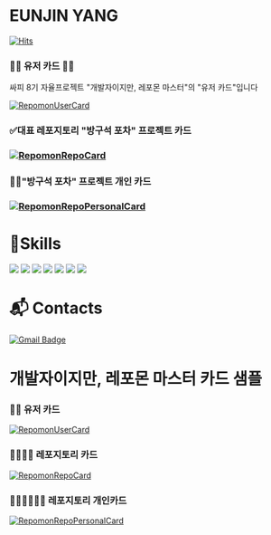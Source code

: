  # EUNJIN YANG

[![Hits](https://hits.seeyoufarm.com/api/count/incr/badge.svg?url=https%3A%2F%2Fgithub.com%2Feunjineee&count_bg=%23FFD4DA&title_bg=%23FFAAAA&icon=&icon_color=%23E7E7E7&title=hits&edge_flat=false)](https://hits.seeyoufarm.com)

### 👩‍🦱 유저 카드 👩‍🦱 

싸피 8기 자율프로젝트 "개발자이지만, 레포몬 마스터"의  "유저 카드"입니다

[![RepomonUserCard](https://repomon.kr/card/user?userId=4)](https://repomon.kr/user/4)

### ✅대표 레포지토리 "방구석 포차" 프로젝트 카드

### [![RepomonRepoCard](https://repomon.kr/card/repo?repoId=7)](https://repomon.kr/repo/7)

### 🙋‍♀️"방구석 포차" 프로젝트 개인 카드

### [![RepomonRepoPersonalCard](https://repomon.kr/card/repo_personal?repoId=7&userId=4)](https://repomon.kr/repo/7)



# 💪Skills

<img src="https://img.shields.io/badge/java-007396?style=flat-square&logo=java&logoColor=white"/></a>
<img src="https://img.shields.io/badge/Spring-6DB33F?style=flat-square&logo=Spring&logoColor=white"/></a>
<img src="https://img.shields.io/badge/Spring Boot-6DB33F?style=flat-square&logo=springboot&logoColor=white"/></a>
<img src="https://img.shields.io/badge/Python-3776AB?style=flat-square&logo=Python&logoColor=white"/></a>
<img src="https://img.shields.io/badge/django-092E20?style=flat-square&logo=django&logoColor=white"/></a>
<img src="https://img.shields.io/badge/Vue.js-4FC08D?style=flat-square&logo=Vue.js&logoColor=white"/></a>
<img src="https://img.shields.io/badge/MySQL-4479A1?style=flat-square&logo=MySQL&logoColor=white"/>

# :mailbox_with_mail: Contacts

[![Gmail Badge](https://img.shields.io/badge/Gmail-d14836?style=flat-square&logo=Gmail&logoColor=white&link=mailto:yej6642@gmail.com)](mailto:yej6642@gmail.com)



# 개발자이지만, 레포몬 마스터 카드 샘플

### 👩‍🦱 유저 카드

[![RepomonUserCard](https://repomon.kr/card/user)](https://repomon.kr/card/user)

### 👨‍👨‍👧‍👧 레포지토리 카드

[![RepomonRepoCard](https://repomon.kr/card/repo)](https://repomon.kr/card/repo)

### 👨‍👨‍👧‍👧👩‍💻 레포지토리 개인카드

[![RepomonRepoPersonalCard](https://repomon.kr/card/repo_personal)](https://repomon.kr/card/repo_personal)
